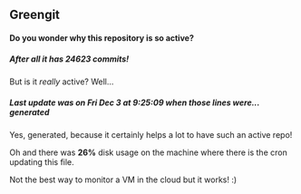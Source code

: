## Greengit

#### Do you wonder why this repository is so active?

##### After all it has 24623 commits!

But is it *really* active? Well...

##### Last update was on Fri Dec 3 at 9:25:09 when those lines were... generated

Yes, generated, because it certainly helps a lot to have such an active repo!

Oh and there was **26%** disk usage on the machine
where there is the cron updating this file.

Not the best way to monitor a VM in the cloud but it works! :)
